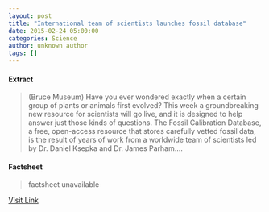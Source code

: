 ```yaml
---
layout: post
title: "International team of scientists launches fossil database"
date: 2015-02-24 05:00:00
categories: Science
author: unknown author
tags: []
---
```



#### Extract
>(Bruce Museum) Have you ever wondered exactly when a certain group of plants or animals first evolved? This week a groundbreaking new resource for scientists will go live, and it is designed to help answer just those kinds of questions. The Fossil Calibration Database, a free, open-access resource that stores carefully vetted fossil data, is the result of years of work from a worldwide team of scientists led by Dr. Daniel Ksepka and Dr. James Parham....

#### Factsheet
>factsheet unavailable

[Visit Link](http://www.eurekalert.org/pub_releases/2015-02/bm-ito022315.php)


